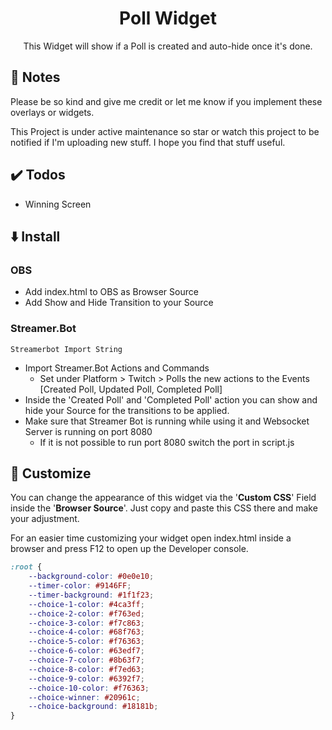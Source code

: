 <h1 align="center">Poll Widget</h1>
<p align="center">
    This Widget will show if a Poll is created and auto-hide once it's done.
</p>

## 📝 Notes
Please be so kind and give me credit or let me know if you implement these overlays or widgets.

This Project is under active maintenance so star or watch this project to be notified if I'm uploading new stuff.
I hope you find that stuff useful.


## ✔️ Todos
- Winning Screen

## ⬇️ Install
### OBS
- Add index.html to OBS as Browser Source
- Add Show and Hide Transition to your Source

### Streamer.Bot
```
Streamerbot Import String
```
- Import Streamer.Bot Actions and Commands
  - Set under Platform > Twitch > Polls the new actions to the Events [Created Poll, Updated Poll, Completed Poll]
- Inside the 'Created Poll' and 'Completed Poll' action you can show and hide your Source for the transitions to be applied.
- Make sure that Streamer Bot is running while using it and Websocket Server is running on port 8080
  - If it is not possible to run port 8080 switch the port in script.js



## 🎨 Customize
You can change the appearance of this widget via the '**Custom CSS**' Field inside the '**Browser Source**'. Just copy and paste this CSS there and make your adjustment.

For an easier time customizing your widget open index.html inside a browser and press F12 to open up the Developer console.

```css
:root {
    --background-color: #0e0e10;
    --timer-color: #9146FF;
    --timer-background: #1f1f23;
    --choice-1-color: #4ca3ff;
    --choice-2-color: #f763ed;
    --choice-3-color: #f7c863;
    --choice-4-color: #68f763;
    --choice-5-color: #f76363;
    --choice-6-color: #63edf7;
    --choice-7-color: #8b63f7;
    --choice-8-color: #f7ed63;
    --choice-9-color: #6392f7;
    --choice-10-color: #f76363;
    --choice-winner: #20961c;
    --choice-background: #18181b;
}
```
